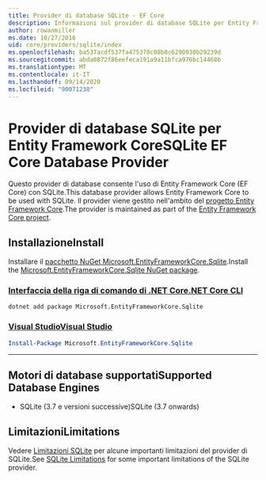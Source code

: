 ```yaml
---
title: Provider di database SQLite - EF Core
description: Informazioni sul provider di database SQLite per Entity Framework Core
author: rowanmiller
ms.date: 10/27/2016
uid: core/providers/sqlite/index
ms.openlocfilehash: ba537acdf537fa475378c08b8c6290930b29239d
ms.sourcegitcommit: abda0872f86eefeca191a9a11bfca976bc14468b
ms.translationtype: MT
ms.contentlocale: it-IT
ms.lasthandoff: 09/14/2020
ms.locfileid: "90071238"
---
```

# <a name="sqlite-ef-core-database-provider"></a><span data-ttu-id="d6dd0-103">Provider di database SQLite per Entity Framework Core</span><span class="sxs-lookup"><span data-stu-id="d6dd0-103">SQLite EF Core Database Provider</span></span>

<span data-ttu-id="d6dd0-104">Questo provider di database consente l'uso di Entity Framework Core (EF Core) con SQLite.</span><span class="sxs-lookup"><span data-stu-id="d6dd0-104">This database provider allows Entity Framework Core to be used with SQLite.</span></span> <span data-ttu-id="d6dd0-105">Il provider viene gestito nell'ambito del [progetto Entity Framework Core](https://github.com/aspnet/EntityFrameworkCore).</span><span class="sxs-lookup"><span data-stu-id="d6dd0-105">The provider is maintained as part of the [Entity Framework Core project](https://github.com/aspnet/EntityFrameworkCore).</span></span>

## <a name="install"></a><span data-ttu-id="d6dd0-106">Installazione</span><span class="sxs-lookup"><span data-stu-id="d6dd0-106">Install</span></span>

<span data-ttu-id="d6dd0-107">Installare il [pacchetto NuGet Microsoft.EntityFrameworkCore.Sqlite](https://www.nuget.org/packages/Microsoft.EntityFrameworkCore.Sqlite/).</span><span class="sxs-lookup"><span data-stu-id="d6dd0-107">Install the [Microsoft.EntityFrameworkCore.Sqlite NuGet package](https://www.nuget.org/packages/Microsoft.EntityFrameworkCore.Sqlite/).</span></span>

### <a name="net-core-cli"></a>[<span data-ttu-id="d6dd0-108">Interfaccia della riga di comando di .NET Core</span><span class="sxs-lookup"><span data-stu-id="d6dd0-108">.NET Core CLI</span></span>](#tab/dotnet-core-cli)

```dotnetcli
dotnet add package Microsoft.EntityFrameworkCore.Sqlite
```

### <a name="visual-studio"></a>[<span data-ttu-id="d6dd0-109">Visual Studio</span><span class="sxs-lookup"><span data-stu-id="d6dd0-109">Visual Studio</span></span>](#tab/vs)

``` powershell
Install-Package Microsoft.EntityFrameworkCore.Sqlite
```

***

## <a name="supported-database-engines"></a><span data-ttu-id="d6dd0-110">Motori di database supportati</span><span class="sxs-lookup"><span data-stu-id="d6dd0-110">Supported Database Engines</span></span>

* <span data-ttu-id="d6dd0-111">SQLite (3.7 e versioni successive)</span><span class="sxs-lookup"><span data-stu-id="d6dd0-111">SQLite (3.7 onwards)</span></span>

## <a name="limitations"></a><span data-ttu-id="d6dd0-112">Limitazioni</span><span class="sxs-lookup"><span data-stu-id="d6dd0-112">Limitations</span></span>

<span data-ttu-id="d6dd0-113">Vedere [Limitazioni SQLite](xref:core/providers/sqlite/limitations) per alcune importanti limitazioni del provider di SQLite.</span><span class="sxs-lookup"><span data-stu-id="d6dd0-113">See [SQLite Limitations](xref:core/providers/sqlite/limitations) for some important limitations of the SQLite provider.</span></span>
